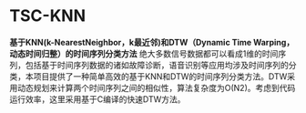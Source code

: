# TSC-KNN

**基于KNN(k-NearestNeighbor，k最近邻)和DTW（Dynamic Time Warping，动态时间归整）的时间序列分类方法**
绝大多数信号数据都可以看成1维的时间序列，包括基于时间序列数据的诸如故障诊断，语音识别等应用均涉及时间序列的分类，本项目提供了一种简单高效的基于KNN和DTW的时间序列分类方法。DTW采用动态规划来计算两个时间序列之间的相似性，算法复杂度为O(N2)。考虑到代码运行效率，这里采用基于C编译的快速DTW方法。
